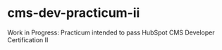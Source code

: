 # cms-dev-practicum-ii
Work in Progress: Practicum intended to pass HubSpot CMS Developer Certification II
